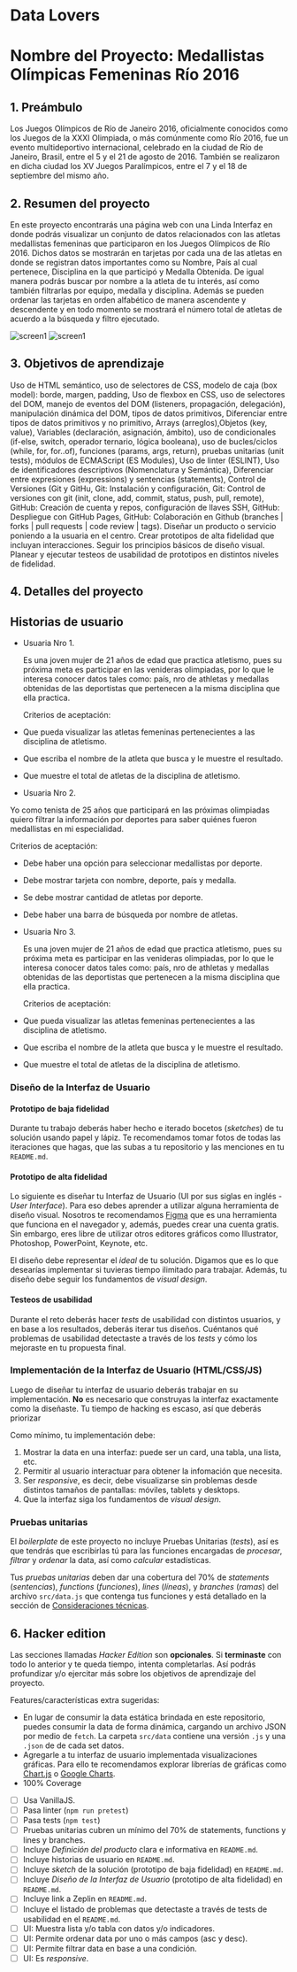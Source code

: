 # Data Lovers

# Nombre del Proyecto: Medallistas Olímpicas Femeninas Río 2016


## 1. Preámbulo

Los Juegos Olímpicos de Río de Janeiro 2016,​ oficialmente conocidos como los Juegos de la XXXI Olimpiada, o más comúnmente como Río 2016, fue un evento multideportivo internacional, celebrado en la ciudad de Río de Janeiro, Brasil, entre el 5 y el 21 de agosto de 2016. También se realizaron en dicha ciudad los XV Juegos Paralímpicos, entre el 7 y el 18 de septiembre del mismo año.



## 2. Resumen del proyecto

En este proyecto encontrarás una página web con una Linda Interfaz en donde podrás visualizar un conjunto de datos relacionados con las atletas medallistas femeninas que participaron en los Juegos Olímpicos de Río 2016. Dichos datos se mostrarán en tarjetas por cada una de las atletas en donde se registran datos importantes como su Nombre, País al cual pertenece, Disciplina en la que participó y Medalla Obtenida. De igual manera podrás buscar por nombre a la atleta de tu interés, así como también filtrarlas por equipo, medalla y disciplina. Además se pueden ordenar las tarjetas  en orden alfabético de manera ascendente y descendente y en todo momento se mostrará el número total de atletas de acuerdo a la búsqueda y filtro ejecutado.

![screen1](src/images/PortadaRio2016.jpg)
![screen1](src/images/Pagina2Rio.jpg)

## 3. Objetivos de aprendizaje

Uso de HTML semántico, uso de selectores de CSS, modelo de caja (box model): borde, margen, padding, Uso de flexbox en CSS, uso de selectores del DOM, manejo de eventos del DOM (listeners, propagación, delegación), manipulación dinámica del DOM, tipos de datos primitivos, Diferenciar entre tipos de datos primitivos y no primitivo, Arrays (arreglos),Objetos (key, value),  Variables (declaración, asignación, ámbito), uso de condicionales (if-else, switch, operador ternario, lógica booleana), uso de bucles/ciclos (while, for, for..of), funciones (params, args, return), pruebas unitarias (unit tests), módulos de ECMAScript (ES Modules), Uso de linter (ESLINT), Uso de identificadores descriptivos (Nomenclatura y Semántica), Diferenciar entre expresiones (expressions) y sentencias (statements), Control de Versiones (Git y GitHu, Git: Instalación y configuración, Git: Control de versiones con git (init, clone, add, commit, status, push, pull, remote), GitHub: Creación de cuenta y repos, configuración de llaves SSH, GitHub: Despliegue con GitHub Pages, GitHub: Colaboración en Github (branches | forks | pull requests | code review | tags). Diseñar un producto o servicio poniendo a la usuaria en el centro. Crear prototipos de alta fidelidad que incluyan interacciones. Seguir los principios básicos de diseño visual. Planear y ejecutar testeos de usabilidad de prototipos en distintos niveles de fidelidad.


## 4. Detalles del proyecto

## Historias de usuario

- Usuaria Nro 1.

  Es una joven mujer de 21 años de edad que practica atletismo, pues su próxima meta es participar en las venideras olimpiadas, por lo que le interesa conocer datos tales como: país, nro de athletas y medallas obtenidas de las deportistas que pertenecen a la misma disciplina que ella practica.   

  Criterios de aceptación:
- Que pueda visualizar las atletas femeninas pertenecientes a las disciplina de atletismo.
- Que escriba el nombre de la atleta que busca y le muestre el resultado.
- Que  muestre el total de atletas de la disciplina de atletismo.


- Usuaria Nro 2.

Yo como tenista de 25 años que participará en las próximas olimpiadas quiero filtrar la información por deportes para saber quiénes fueron medallistas en mi especialidad.

  Criterios de aceptación:
- Debe haber una opción para seleccionar medallistas por deporte.
- Debe mostrar tarjeta con nombre, deporte, país y medalla.
- Se debe mostrar cantidad de atletas por deporte.
- Debe haber una barra de búsqueda por nombre de atletas.



- Usuaria Nro 3.

  Es una joven mujer de 21 años de edad que practica atletismo, pues su próxima meta es participar en las venideras olimpiadas, por lo que le interesa conocer datos tales como: país, nro de athletas y medallas obtenidas de las deportistas que pertenecen a la misma disciplina que ella practica.   

  Criterios de aceptación:
- Que pueda visualizar las atletas femeninas pertenecientes a las disciplina de atletismo.
- Que escriba el nombre de la atleta que busca y le muestre el resultado.
- Que  muestre el total de atletas de la disciplina de atletismo.



### Diseño de la Interfaz de Usuario

#### Prototipo de baja fidelidad

Durante tu trabajo deberás haber hecho e iterado bocetos (_sketches_) de tu
solución usando papel y lápiz. Te recomendamos tomar fotos de todas las
iteraciones que hagas, que las subas a tu repositorio y las menciones en tu
`README.md`.

#### Prototipo de alta fidelidad

Lo siguiente es diseñar tu Interfaz de Usuario (UI por sus siglas en inglés -
_User Interface_). Para eso debes aprender a utilizar alguna herramienta de
diseño visual. Nosotros te recomendamos [Figma](https://www.figma.com/) que es
una herramienta que funciona en el navegador y, además, puedes crear una cuenta
gratis. Sin embargo, eres libre de utilizar otros editores gráficos como
Illustrator, Photoshop, PowerPoint, Keynote, etc.

El diseño debe representar el _ideal_ de tu solución. Digamos que es lo que
desearías implementar si tuvieras tiempo ilimitado para trabajar. Además, tu
diseño debe seguir los fundamentos de _visual design_.

#### Testeos de usabilidad

Durante el reto deberás hacer _tests_ de usabilidad con distintos usuarios, y
en base a los resultados, deberás iterar tus diseños. Cuéntanos
qué problemas de usabilidad detectaste a través de los _tests_ y cómo los
mejoraste en tu propuesta final.

### Implementación de la Interfaz de Usuario (HTML/CSS/JS)

Luego de diseñar tu interfaz de usuario deberás trabajar en su implementación.
**No** es necesario que construyas la interfaz exactamente como la diseñaste.
Tu tiempo de hacking es escaso, así que deberás priorizar

Como mínimo, tu implementación debe:

1. Mostrar la data en una interfaz: puede ser un card, una tabla, una lista,
   etc.
2. Permitir al usuario interactuar para obtener la infomación que necesita.
3. Ser _responsive_, es decir, debe visualizarse sin problemas desde distintos
   tamaños de pantallas: móviles, tablets y desktops.
4. Que la interfaz siga los fundamentos de _visual design_.

### Pruebas unitarias

El _boilerplate_ de este proyecto no incluye Pruebas Unitarias (_tests_), así es
que  tendrás que escribirlas tú para las funciones encargadas de  _procesar_,
_filtrar_ y _ordenar_ la data, así como _calcular_ estadísticas.

Tus _pruebas unitarias_ deben dar una cobertura del 70% de _statements_
(_sentencias_), _functions_ (_funciones_), _lines_ (_líneas_), y _branches_
(_ramas_) del archivo `src/data.js` que contenga tus funciones y está detallado
en la sección de [Consideraciones técnicas](#srcdatajs).

## 6. Hacker edition

Las secciones llamadas _Hacker Edition_ son **opcionales**. Si **terminaste**
con todo lo anterior y te queda tiempo, intenta completarlas. Así podrás
profundizar y/o ejercitar más sobre los objetivos de aprendizaje del proyecto.

Features/características extra sugeridas:

* En lugar de consumir la data estática brindada en este repositorio, puedes
  consumir la data de forma dinámica, cargando un archivo JSON por medio de
  `fetch`. La carpeta `src/data` contiene una versión `.js` y una `.json` de
  de cada set datos.
* Agregarle a tu interfaz de usuario implementada visualizaciones gráficas. Para
  ello te recomendamos explorar librerías de gráficas como
  [Chart.js](https://www.chartjs.org/)
  o [Google Charts](https://developers.google.com/chart/).
* 100% Coverage


* [ ] Usa VanillaJS.
* [ ] Pasa linter (`npm run pretest`)
* [ ] Pasa tests (`npm test`)
* [ ] Pruebas unitarias cubren un mínimo del 70% de statements, functions y
  lines y branches.
* [ ] Incluye _Definición del producto_ clara e informativa en `README.md`.
* [ ] Incluye historias de usuario en `README.md`.
* [ ] Incluye _sketch_ de la solución (prototipo de baja fidelidad) en
  `README.md`.
* [ ] Incluye _Diseño de la Interfaz de Usuario_ (prototipo de alta fidelidad)
  en `README.md`.
* [ ] Incluye link a Zeplin en `README.md`.
* [ ] Incluye el listado de problemas que detectaste a través de tests de
  usabilidad en el `README.md`.
* [ ] UI: Muestra lista y/o tabla con datos y/o indicadores.
* [ ] UI: Permite ordenar data por uno o más campos (asc y desc).
* [ ] UI: Permite filtrar data en base a una condición.
* [ ] UI: Es _responsive_.